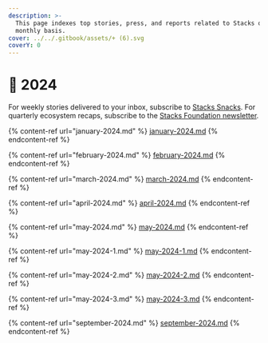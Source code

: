 ```yaml
---
description: >-
  This page indexes top stories, press, and reports related to Stacks on a
  monthly basis.
cover: ../../.gitbook/assets/+ (6).svg
coverY: 0
---
```


# 🔶 2024

For weekly stories delivered to your inbox, subscribe to [Stacks Snacks](https://stackssnacks.com/). For quarterly ecosystem recaps, subscribe to the [Stacks Foundation newsletter](https://newsletters.stacks.org).

{% content-ref url="january-2024.md" %}
[january-2024.md](january-2024.md)
{% endcontent-ref %}

{% content-ref url="february-2024.md" %}
[february-2024.md](february-2024.md)
{% endcontent-ref %}

{% content-ref url="march-2024.md" %}
[march-2024.md](march-2024.md)
{% endcontent-ref %}

{% content-ref url="april-2024.md" %}
[april-2024.md](april-2024.md)
{% endcontent-ref %}

{% content-ref url="may-2024.md" %}
[may-2024.md](may-2024.md)
{% endcontent-ref %}

{% content-ref url="may-2024-1.md" %}
[may-2024-1.md](may-2024-1.md)
{% endcontent-ref %}

{% content-ref url="may-2024-2.md" %}
[may-2024-2.md](may-2024-2.md)
{% endcontent-ref %}

{% content-ref url="may-2024-3.md" %}
[may-2024-3.md](may-2024-3.md)
{% endcontent-ref %}

{% content-ref url="september-2024.md" %}
[september-2024.md](september-2024.md)
{% endcontent-ref %}
